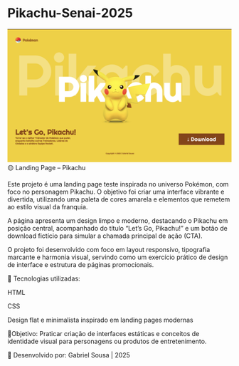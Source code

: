 # Pikachu-Senai-2025
![](./img/foto-projeto.png)
🟡 Landing Page – Pikachu

Este projeto é uma landing page teste inspirada no universo Pokémon, com foco no personagem Pikachu. O objetivo foi criar uma interface vibrante e divertida, utilizando uma paleta de cores amarela e elementos que remetem ao estilo visual da franquia.

A página apresenta um design limpo e moderno, destacando o Pikachu em posição central, acompanhado do título “Let’s Go, Pikachu!” e um botão de download fictício para simular a chamada principal de ação (CTA).

O projeto foi desenvolvido com foco em layout responsivo, tipografia marcante e harmonia visual, servindo como um exercício prático de design de interface e estrutura de páginas promocionais.

🧩 Tecnologias utilizadas:

HTML

CSS

Design flat e minimalista inspirado em landing pages modernas

📍Objetivo: Praticar criação de interfaces estáticas e conceitos de identidade visual para personagens ou produtos de entretenimento.

📅 Desenvolvido por: Gabriel Sousa | 2025